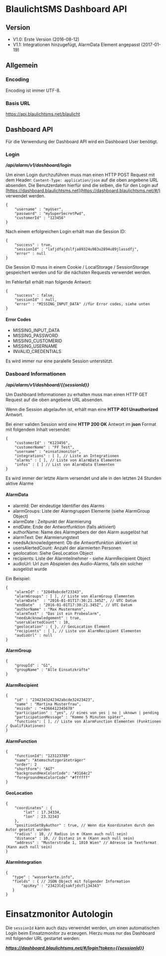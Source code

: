 # BlaulichtSMS Dashboard API

## Version
- V1.0: Erste Version (2016-08-12)
- V1.1: Integrationen hinzugefügt, AlarmData Element angepasst (2017-01-19)

## Allgemein

### Encoding
Encoding ist immer UTF-8.

### Basis URL
https://api.blaulichtsms.net/blaulicht

## Dashboard API

Für die Verwendung der Dashboard API wird ein Dashboard User benötigt. 

### Login
_**/api/alarm/v1/dashboard/login**_

Um einen Login durchzuführen muss man einen HTTP POST Request mit dem Header: `Content-Type: application/json` auf die oben angebene URL absenden.
Die Benutzerdaten hierfür sind die selben, die für den Login auf [https://dashboard.blaulichtsms.net](https://dashboard.blaulichtsms.net/#/) verwendet werden.

    {
        "username" : "myUser",
        "password" : "mySuperSecretPwd",
        "customerId" : "123456"
    }

Nach einem erfolgreichen Login erhält man die Session ID:

    {
        "success" : true,
        "sessionId" : "lafjdfajdslfja89324u983u2894u89jlassdfj",
        "error" : null
    }

Die Session ID muss in einem Cookie / LocalStorage / SessionStorage gespeichert werden und für die nächsten Requests verwendet werden.

Im Fehlerfall erhält man folgende Antwort:

    {
        "success" : false,
        "sessionId" : null,
        "error" : "MISSING_INPUT_DATA" //für Error codes, siehe unten
    }

#### Error Codes
- MISSING_INPUT_DATA
- MISSING_PASSWORD
- MISSING_CUSTOMERID
- MISSING_USERNAME
- INVALID_CREDENTIALS

Es wird immer nur eine paralelle Session unterstützt. 

### Dasboard Informationen
_**/api/alarm/v1/dashboard/{{sessionId}}**_

Um Dashboard Informationen zu erhalten muss man einen HTTP GET Request auf die oben angebene URL absenden.


Wenn die Session abgelaufen ist, erhält man eine **HTTP 401 Unauthorized** Antwort.

Bei einer validen Session wird eine **HTTP 200 OK** Antwort im **json** Format mit folgendem Inhalt versendet:

    {
        "customerId" : "K123456",
        "customerName" : "FF Test",
        "username" : "einsatzmonitor",
        "integrations" : [ ], // Liste an Integrationen
        "alarms" : [ ], // Liste von AlarmData Elementen
        "infos" : [ ] // List von AlarmData Elementen
    }

Es wird immer der letzte Alarm versendet und alle in den letzten 24 Stunden aktive Alarme

#### AlarmData
- alarmId: Der eindeutige Identifier des Alarms
- alarmGroups: Liste der Alarmgruppen Elemente (siehe AlarmGroup Object)
- alarmDate : Zeitpunkt der Alarmierung
- endDate: Ende der Antwortfunktion (falls aktiviert)
- authorName: Name des Alarmgebers der den Alarm ausgelöst hat
- alarmText: Der Alarmierungstext
- needsAcknowledgement: Ob die Antwortfunktion aktiviert ist
- usersAlertedCount: Anzahl der alarmierten Personen
- geolocation: Siehe GeoLocation Object
- recipients: Liste der Alarmteilnehmer - siehe AlarmRecipient Object
- audioUrl: Url zum Abspielen des Audio-Alarms, falls ein solcher ausgelöst wurde


Ein Beispiel:

    {
        "alarmId" : "32849abcdef23343",
        "alarmGroups" : [ ], // Liste von AlarmGroup Elementen
        "alarmDate"  : "2016-01-01T17:30:21.345Z", // UTC Datum
        "endDate"  : "2016-01-01T17:30:21.345Z", // UTC Datum
        "authorName" : "Max Mustermann",
        "alarmText" : "Das ist ein Probealarm",
        "needsAcknowledgement" : true,
        "usersAlertedCount" : 10,
        "geolocation" : { }, // GeoLocation Element
        "recipients" : [ ], // Liste von AlarmRecipient Elementen
        "audioUrl" : null
    }

#### AlarmGroup

    {
        "groupId" : "G1",
        "groupName" : "Alle Einsatzkräfte"
    }

#### AlarmRecipient

    {
        "id" : "2342343242342abcde32423423",
        "name" : "Martina Musterfrau",
        "msisdn" : "+4366412345678"
        "participation" : "yes", // eines von yes | no | uknown | pending
        "participationMessage" : "Komme 5 Minuten später",
        "functions": [ ], // Liste von AlarmFunction Elementen (Funktionen / Qualifikationen)
    }
    
#### AlarmFunction

    {
        "functionId": "123123789"
        "name": "Atemschutzgeräteträger"
        "order": 2
        "shortForm": "AGT"
        "backgroundHexColorCode": "#3164c2"
        "foregroundHexColorCode" "#ffffff"
    }

#### GeoLocation

    {
        "coordinates" : {
            "lat" : 17.34334,
            "lon" : 23.32343
        },
        "positionSetByAuthor" : true, // Wenn die Koordinaten durch den Autor gesetzt wurden
        "radius" : 10, // Radius in m (Kann auch null sein)
        "distance" : 10, // Distanz in m (Kann auch null sein)
        "address" : "Musterstraße 1, 1010 Wien" // Adresse im Textformat (Kann auch null sein)
    }


#### AlarmIntegration

    {
       "type" : "wasserkarte.info",
       "fields" : { // JSON Object mit folgender Information
           "apiKey" : "23423ldjsakfjdsflj34343"
       }
    }

# Einsatzmonitor Autologin

Die `sessionId` kann auch dazu verwendet werden, um einen automatischen Login beim Einsatzmonitor zu erzeugen. Hierzu muss nur das Dashboard mit folgender URL gestartet werden:

_**https://dashboard.blaulichtsms.net/#/login?token={{sessionId}}**_



